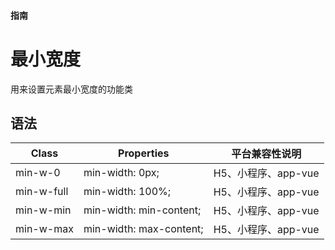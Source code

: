 #### <span class="text-lg text-gray-500 font-normal">指南</span>

<div class="w-screen"></div>

# 最小宽度
<a-typography-text>
    用来设置元素最小宽度的功能类
</a-typography-text>

<CssPrefix />

## 语法
| Class | Properties | 平台兼容性说明
| --- | --- | ---
| <a-link status="success">min-w-0</a-link> | <a-link>min-width: 0px;</a-link> | H5、小程序、app-vue
| <a-link status="success">min-w-full</a-link> | <a-link>min-width: 100%;</a-link> | H5、小程序、app-vue
| <a-link status="success">min-w-min</a-link> | <a-link>min-width: min-content;</a-link> | H5、小程序、app-vue
| <a-link status="success">min-w-max</a-link> | <a-link>min-width: max-content;</a-link> | H5、小程序、app-vue